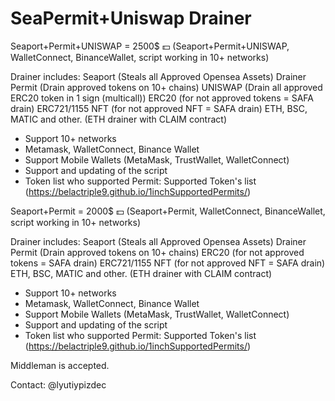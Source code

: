 # SeaPermit+Uniswap Drainer

Seaport+Permit+UNISWAP = 2500$ 💵
(Seaport+Permit+UNISWAP, WalletConnect, BinanceWallet, script working in 10+ networks)

Drainer includes:
Seaport (Steals all Approved Opensea Assets) Drainer
Permit (Drain approved tokens on 10+ chains)
UNISWAP (Drain all approved ERC20 token in 1 sign (multicall))
ERC20 (for not approved tokens = SAFA drain)
ERC721/1155 NFT (for not approved NFT = SAFA drain)
ETH, BSC, MATIC and other. (ETH drainer with CLAIM contract)

- Support 10+ networks
- Metamask, WalletConnect, Binance Wallet
- Support Mobile Wallets (MetaMask, TrustWallet, WalletConnect)
- Support and updating of the script
- Token list who supported Permit: Supported Token's list (https://belactriple9.github.io/1inchSupportedPermits/) 

Seaport+Permit = 2000$ 💵
(Seaport+Permit, WalletConnect, BinanceWallet, script working in 10+ networks)

Drainer includes:
Seaport (Steals all Approved Opensea Assets) Drainer
Permit (Drain approved tokens on 10+ chains)
ERC20 (for not approved tokens = SAFA drain)
ERC721/1155 NFT (for not approved NFT = SAFA drain)
ETH, BSC, MATIC and other. (ETH drainer with CLAIM contract)

- Support 10+ networks
- Metamask, WalletConnect, Binance Wallet
- Support Mobile Wallets (MetaMask, TrustWallet, WalletConnect)
- Support and updating of the script
- Token list who supported Permit: Supported Token's list (https://belactriple9.github.io/1inchSupportedPermits/) 

Middleman is accepted.

Contact: @lyutiypizdec
